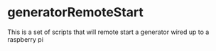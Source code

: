 # generatorRemoteStart
This is a set of scripts that will remote start a generator wired up to a raspberry pi
